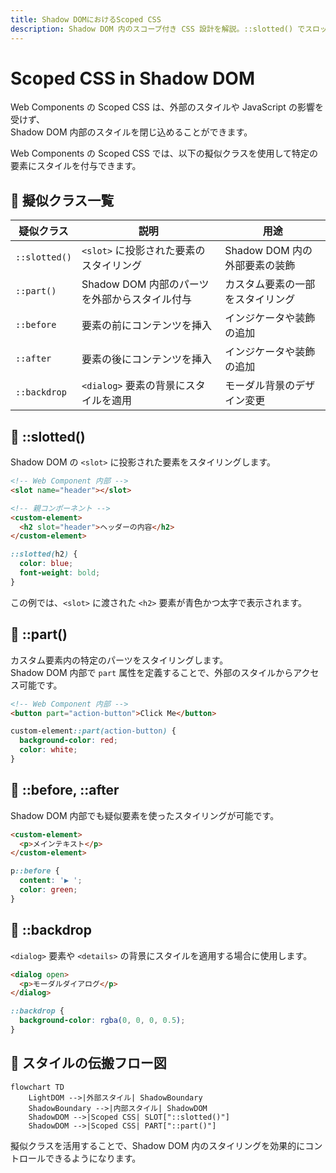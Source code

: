 ```yaml
---
title: Shadow DOMにおけるScoped CSS
description: Shadow DOM 内のスコープ付き CSS 設計を解説。::slotted() でスロット要素をスタイリング、::part() で外部からの部分的なスタイル制御、::before、::after、::backdrop を活用した高度なスタイル管理方法を実践例とともに紹介します。
---
```


# Scoped CSS in Shadow DOM

Web Components の Scoped CSS は、外部のスタイルや JavaScript の影響を受けず、  
Shadow DOM 内部のスタイルを閉じ込めることができます。

Web Components の Scoped CSS では、以下の擬似クラスを使用して特定の要素にスタイルを付与できます。

## 🔹 擬似クラス一覧
|疑似クラス|説明|用途|
|---|---|---|
| `::slotted()`| `<slot>` に投影された要素のスタイリング| Shadow DOM 内の外部要素の装飾 |
| `::part()`| Shadow DOM 内部のパーツを外部からスタイル付与 | カスタム要素の一部をスタイリング |
| `::before`| 要素の前にコンテンツを挿入 | インジケータや装飾の追加 |
| `::after` | 要素の後にコンテンツを挿入 | インジケータや装飾の追加 |
| `::backdrop` | `<dialog>` 要素の背景にスタイルを適用| モーダル背景のデザイン変更|


## 🔹 ::slotted()
Shadow DOM の `<slot>` に投影された要素をスタイリングします。

```html
<!-- Web Component 内部 -->
<slot name="header"></slot>
```

```html
<!-- 親コンポーネント -->
<custom-element>
  <h2 slot="header">ヘッダーの内容</h2>
</custom-element>
```

```css
::slotted(h2) {
  color: blue;
  font-weight: bold;
}
```

この例では、`<slot>` に渡された `<h2>` 要素が青色かつ太字で表示されます。


## 🔹 ::part()
カスタム要素内の特定のパーツをスタイリングします。  
Shadow DOM 内部で `part` 属性を定義することで、外部のスタイルからアクセス可能です。

```html
<!-- Web Component 内部 -->
<button part="action-button">Click Me</button>
```

```css
custom-element::part(action-button) {
  background-color: red;
  color: white;
}
```


## 🔹 ::before, ::after
Shadow DOM 内部でも疑似要素を使ったスタイリングが可能です。

```html
<custom-element>
  <p>メインテキスト</p>
</custom-element>
```

```css
p::before {
  content: '▶ ';
  color: green;
}
```


## 🔹 ::backdrop
`<dialog>` 要素や `<details>` の背景にスタイルを適用する場合に使用します。

```html
<dialog open>
  <p>モーダルダイアログ</p>
</dialog>
```

```css
::backdrop {
  background-color: rgba(0, 0, 0, 0.5);
}
```


## 🔹 スタイルの伝搬フロー図
```mermaid
flowchart TD
    LightDOM -->|外部スタイル| ShadowBoundary
    ShadowBoundary -->|内部スタイル| ShadowDOM
    ShadowDOM -->|Scoped CSS| SLOT["::slotted()"]
    ShadowDOM -->|Scoped CSS| PART["::part()"]
```


擬似クラスを活用することで、Shadow DOM 内のスタイリングを効果的にコントロールできるようになります。
